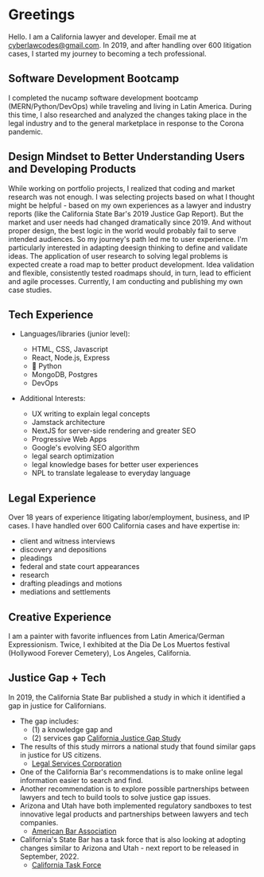 # Greetings

Hello. I am a California lawyer and developer. Email me at cyberlawcodes@gmail.com. In 2019, and after handling over 600 litigation cases, I started my journey to becoming a tech professional.

## Software Development Bootcamp

I completed the nucamp software development bootcamp (MERN/Python/DevOps) while traveling and living in Latin America.  During this time, I also researched and analyzed the changes taking place in the legal industry and to the general marketplace in response to the Corona pandemic.  

## Design Mindset to Better Understanding Users and Developing Products

While working on portfolio projects, I realized that coding and market research was not enough.  I was selecting projects based on what I thought might be helpful - based on my own experiences as a lawyer and industry reports (like the California State Bar's 2019 Justice Gap Report).  But the market and user needs had changed dramatically since 2019.  And without proper design, the best logic in the world would probably fail to serve intended audiences.  So my journey's path led me to user experience.  I'm particularly interested in adapting deesign thinking to define and validate ideas.  The application of user research to solving legal problems is expected create a road map to better product development.  Idea validation and flexible, consistently tested roadmaps should, in turn, lead to efficient and agile processes. Currently, I am conducting and publishing my own case studies. 

## Tech Experience
- Languages/libraries (junior level):
     - HTML, CSS, Javascript
     - React, Node.js, Express
     - 🐍 Python
     - MongoDB, Postgres
     - DevOps
    
- Additional Interests:
     - UX writing to explain legal concepts    
     - Jamstack architecture
     - NextJS for server-side rendering and greater SEO
     - Progressive Web Apps
     - Google's evolving SEO algorithm
     - legal search optimization
     - legal knowledge bases for better user experiences
     - NPL to translate legalease to everyday language

## Legal Experience    

Over 18 years of experience litigating labor/employment, business, and IP cases.  I have handled over 600 California cases and have expertise in:
- client and witness interviews
- discovery and depositions
- pleadings
- federal and state court appearances
- research
- drafting pleadings and motions
- mediations and settlements

## Creative Experience    

I am a painter with favorite influences from Latin America/German Expressionism.  Twice, I exhibited at the Dia De Los Muertos festival (Hollywood Forever Cemetery), Los Angeles, California.

## Justice Gap + Tech 

In 2019, the California State Bar published a study in which it identified a gap in justice for Californians. 
- The gap includes: 
     - (1) a knowledge gap and 
     - (2) services gap [California Justice Gap Study](https://www.calbar.ca.gov/Access-to-Justice/Initiatives/California-Justice-Gap-Study/Justice-Gap-Study-Survey-Data)
- The results of this study mirrors a national study that found similar gaps in justice for US citizens. 
     - [Legal Services Corporation](https://www.lsc.gov/our-impact/publications/other-publications-and-reports/justice-gap-report)
- One of the California Bar's recommendations is to make online legal information easier to search and find. 
- Another recommendation is to explore possible partnerships between lawyers and tech to build tools to solve justice gap issues. 
- Arizona and Utah have both implemented regulatory sandboxes to test innovative legal products and partnerships between lawyers and tech                   companies. 
     - [American Bar Association](https://www.americanbar.org/groups/law_practice/publications/law_practice_magazine/2021/ja21/siegel/)
- California's State Bar has a task force that is also looking at adopting changes similar to Arizona and Utah - next report to be released in             September, 2022.  
     - [California Task Force](https://www.calbar.ca.gov/Portals/0/documents/factSheets/Closing-the-Justice-Gap-Working-Group-Fact-Sheet.pdf) 
<!---
cyberlawcodes/cyberlawcodes is a ✨ special ✨ repository because its `README.md` (this file) appears on your GitHub profile.
You can click the Preview link to take a look at your changes.
--->
